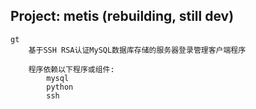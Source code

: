 Project: metis (rebuilding, still dev)
----------------------------
    gt 
        基于SSH RSA认证MySQL数据库存储的服务器登录管理客户端程序

        程序依赖以下程序或组件:
            mysql
            python
            ssh
        
